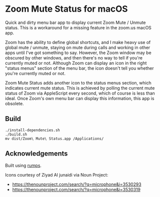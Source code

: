 # Zoom Mute Status for macOS

Quick and dirty menu bar app to display current Zoom Mute / Unmute status. This is a workaround for a missing feature in the zoom.us macOS app.

Zoom has the ability to define global shortcuts, and I make heavy use of global mute / unmute, staying on mute during calls and working in other apps until I've got something to say. However, the Zoom window may be obscured by other windows, and then there's no way to tell if you're currently muted or not. Although Zoom can display an icon in the right "status menus" section of the menu bar, the icon doesn't tell you whether you're currently muted or not.

Zoom Mute Status adds another icon to the status menus section, which indicates current mute status. This is achieved by polling the current mute status of Zoom via AppleScript every second, which of course is less than ideal. Once Zoom's own menu bar can display this information, this app is obsolete.


## Build

```
./install-dependencies.sh
./build.sh
mv dist/Zoom\ Mute\ Status.app /Applications/
```

## Acknowledgements

Built using [rumps](https://github.com/jaredks/rumps).

Icons courtesy of Ziyad Al junaidi via Noun Project:
- https://thenounproject.com/search/?q=microphone&i=3530293
- https://thenounproject.com/search/?q=microphone&i=3530319
